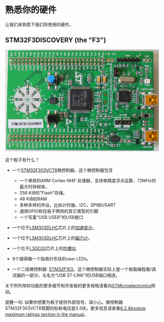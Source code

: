 # 熟悉你的硬件

让我们来熟悉下我们将使用的硬件。

## STM32F3DISCOVERY (the "F3")

<p align="center">
<img title="F3" src="../assets/f3.jpg">
</p>

这个板子有什么？

+ 一个[STM32F303VCT6](https://www.st.com/en/microcontrollers/stm32f303vc.html)微控制器。这个微控制器包含
  + 一个单核的ARM Cortex-M4F 处理器，支持单精度浮点运算，72MHz的最大时钟频率。
  + 256 KiB的"Flash"存储。
  + 48 KiB的RAM
  + 多种多样的外设，比如计时器，I2C，SPI和USART
  + 通用GPIO和在板子两侧的其它类型的引脚
  + 一个写着“USB USER”的USB接口
+ 一个位于[LSM303DLHC](https://www.st.com/en/mems-and-sensors/lsm303dlhc.html)芯片上的[加速度计](https://en.wikipedia.org/wiki/Accelerometer)。

+ 一个位于[LSM303DLHC](https://www.st.com/en/mems-and-sensors/lsm303dlhc.html)芯片上的[磁力计](https://en.wikipedia.org/wiki/Magnetometer)。

+ 一个位于[L3GD20](https://www.pololu.com/file/0J563/L3GD20.pdf)芯片上的[陀螺仪](https://en.wikipedia.org/wiki/Gyroscope).

+ 8个摆得像一个指南针形状的user LEDs。

+ 一个二级微控制器: [STM32F103](https://www.st.com/en/microcontrollers/stm32f103cb.html)。这个微控制器实际上是一个板载编程器/调试器的一部分，与名为“USB ST-LINK”的USB端口相连。

关于所列举的功能的更多细节和开发板的更多规格请看向[STMicroelectronics](https://www.st.com/en/evaluation-tools/stm32f3discovery.html)网站。

提醒一句: 如果你想要为板子提供外部信号，请小心。微控制器STM32F303VCT6管脚的标称电压是3.3伏。更多信息请查看[6.2 Absolute maximum ratings section in the manual](https://www.st.com/resource/en/datasheet/stm32f303vc.pdf)。
